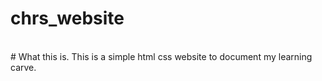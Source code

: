 # chrs_website

<br>
# What this is.
This is a simple html css website to document my learning carve.
